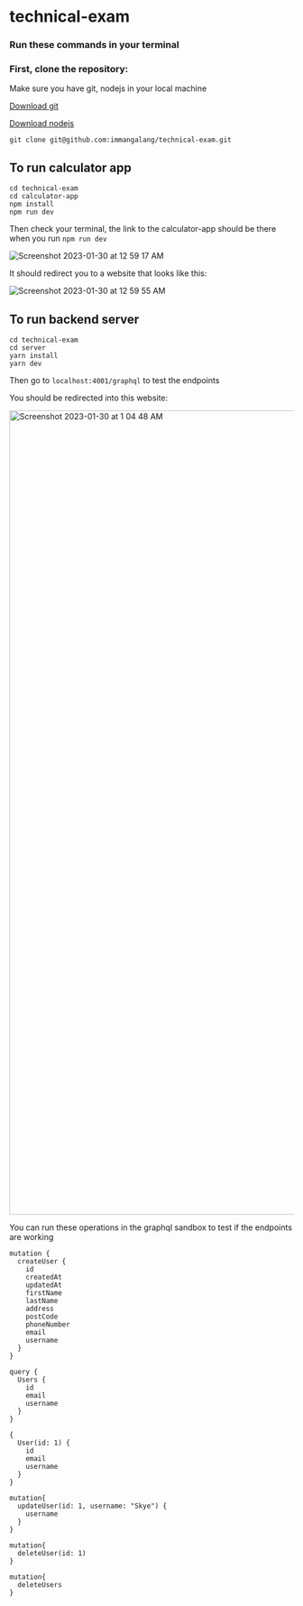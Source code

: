 # technical-exam

### Run these commands in your terminal

### First, clone the repository:

Make sure you have git, nodejs in your local machine

[Download git](https://github.com/git-guides/install-git)

[Download nodejs](https://nodejs.org/en/download/)

```
git clone git@github.com:immangalang/technical-exam.git
```

## To run calculator app

```
cd technical-exam
cd calculator-app
npm install
npm run dev
```
Then check your terminal, the link to the calculator-app should be there when you run ```npm run dev```


![Screenshot 2023-01-30 at 12 59 17 AM](https://user-images.githubusercontent.com/87266699/215342881-e6402391-eefd-4c9f-a86a-a77e4e2c7ed5.png)

It should redirect you to a website that looks like this:

![Screenshot 2023-01-30 at 12 59 55 AM](https://user-images.githubusercontent.com/87266699/215342909-3cd41201-0a82-494d-8fb3-d641ec76d10e.png)

## To run backend server

```
cd technical-exam
cd server
yarn install
yarn dev
```

Then go to `localhost:4001/graphql` to test the endpoints

You should be redirected into this website:

<img width="1427" alt="Screenshot 2023-01-30 at 1 04 48 AM" src="https://user-images.githubusercontent.com/87266699/215343147-a0a949bc-c173-4368-abf3-d0403c1dd6c8.png">

You can run these operations in the graphql sandbox to test if the endpoints are working
```
mutation {
  createUser {
    id
    createdAt
    updatedAt
    firstName
    lastName
    address
    postCode
    phoneNumber
    email
    username
  }
}

query {
  Users {
    id
    email
    username
  }
}

{
  User(id: 1) {
    id
    email
    username
  }
}

mutation{
  updateUser(id: 1, username: "Skye") {
    username
  }
}

mutation{
  deleteUser(id: 1)
}

mutation{
  deleteUsers
}
```
